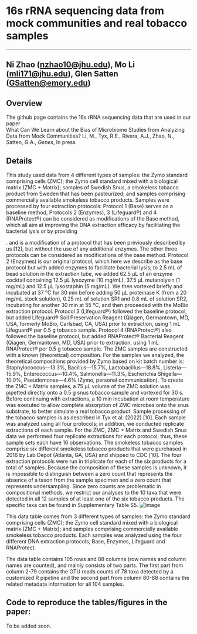 # 16s rRNA sequencing data from mock communities and real tobacco samples

---
Ni Zhao (nzhao10@jhu.edu), Mo Li (mli171@jhu.edu), Glen Satten (GSatten@emory.edu)
---
## Overview
The github page contains the 16s rRNA sequencing data that are used in our paper <br/>
What Can We Learn about the Bias of Microbiome Studies from Analyzing Data from Mock Communities? Li, M., Tyx, R.E., Rivera, A.J., Zhao, N., Satten, G.A., *Genes*, In press  <br/>

## Details

This study used data from 4 different types of samples: the Zymo standard comprising cells (ZMC); the Zymo cell standard mixed with a biological matrix (ZMC + Matrix); samples of Swedish Snus, a smokeless tobacco product from Sweden that has been pasteurized; and samples comprising commercially available smokeless tobacco products. 
Samples were processed by four extraction protocols: Protocol 1 (Base) serves as a baseline method, Protocols 2 (Enzymes), 3 (Lifeguard®) and 4 (RNAProtect®) can be considered as modifications of the Base method, which all aim at improving the DNA extraction efficacy by facilitating the bacterial lysis or by providing 

.  and is a modification of a protocol that has been previously described by us [12], but without the use of any additional enzymes. The other three protocols can be considered as modifications of the base method. Protocol 2 (Enzymes) is our original protocol, which here we describe as the base protocol but with added enzymes to facilitate bacterial lysis; to 2.5 mL of bead solution in the extraction tube, we added 62.5 µL of an enzyme cocktail containing 12.5 µL lysozyme (10 mg/mL), 37.5 µL mutanolysin (1 mg/mL) and 12.5 µL lysostaphin (5 mg/mL). We then vortexed briefly and incubated at 37 °C for 30 min before adding 50 µL proteinase K (from a 20 mg/mL stock solution), 0.25 mL of solution SR1 and 0.8 mL of solution SR2, incubating for another 30 min at 55 °C, and then proceeded with the MoBio extraction protocol. Protocol 3 (Lifeguard®) followed the baseline protocol, but added Lifeguard® Soil Preservation Reagent (Qiagen, Germantown, MD, USA, formerly MoBio, Carlsbad, CA, USA) prior to extraction, using 1 mL Lifeguard® per 0.5 g tobacco sample. Protocol 4 (RNAProtect®) also followed the baseline protocol, but added RNAProtect® Bacterial Reagent (Qiagen, Germantown, MD, USA) prior to extraction, using 1 mL RNAProtect® per 0.5 g tobacco sample. 
The ZMC samples are constructed with a known (theoretical) composition. For the samples we analyzed, the theoretical compositions provided by Zymo based on kit batch number is: Staphylococcus—13.3%, Bacillus—15.7%, Lactobacillus—18.8%, Listeria—15.9%, Enterococcus—10.4%, Salmonella—11.3%, Escherichia Shigella—10.0%, Pseudomonas—4.6% (Zymo, personal communication). To create the ZMC + Matrix samples, a 75 µL volume of the ZMC solution was pipetted directly onto a 0.5 g snus tobacco sample and vortexed for 30 s. Before continuing with extractions, a 10 min incubation at room temperature was executed to allow complete absorption of ZMC microbes onto the snus substrate, to better simulate a real tobacco product. Sample processing of the tobacco samples is as described in Tyx et al. (2022) [10].
Each sample was analyzed using all four protocols; in addition, we conducted replicate extractions of each sample. For the ZMC, ZMC + Matrix and Swedish Snus data we performed four replicate extractions for each protocol; thus, these sample sets each have 16 observations. The smokeless tobacco samples comprise six different smokeless tobacco products that were purchased in 2016 by Lab Depot (Atlanta, GA, USA) and shipped to CDC [10]. The four extraction protocols were run in triplicate for each of the six products for a total of  samples. Because the composition of these samples is unknown, it is impossible to distinguish between a zero count that represents the absence of a taxon from the sample specimen and a zero count that represents undersampling. Since zero counts are problematic in compositional methods, we restrict our analyses to the 10 taxa that were detected in all 12 samples of at least one of the six tobacco products. The specific taxa can be found in Supplementary Table S5.
![image](https://user-images.githubusercontent.com/7673340/192787718-015bf40f-4d39-43ce-92e3-cd3dd6a5c8eb.png)

This data table comes from 3 different types of samples: the Zymo standard comprising cells (ZMC); the Zymo cell standard mixed with a biological matrix (ZMC + Matrix); and samples comprising commercially available smokeless tobacco products. Each samples was analyzed using the four different DNA extraction protocols, Base, Enzymes, Lifeguard and RNAProtect. 

The data table contains 105 rows and 88 columns (row names and column names are counted), and mainly consists of two parts. The first part from column 2-79 contains the OTU reads counts of 78 taxa detected by a customized R pipeline and the second part from column 80-88 contains the related metadata information for all 104 samples.


## Code to reproduce the tables/figures in the paper: 
To be added soon. 



